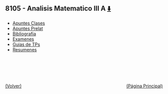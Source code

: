 
<html>
<body>
<h2>8105 - Analisis Matematico III A <a href="https://downgit.github.io/#/home?url=https://github.com/Apuntes-FIUBA/Apuntes-Electronica/tree/main/81 - Matemática/8105 - Analisis Matematico III A" style="font-size:20px">  ⬇️ </a></h2>
<ul>
    <li><a href="Apuntes Clases">Apuntes Clases</a></li>
    <li><a href="Apuntes Prelat">Apuntes Prelat</a></li>
    <li><a href="Bibliografia">Bibliografia</a></li>
    <li><a href="Examenes">Examenes</a></li>
    <li><a href="Guias de TPs">Guias de TPs</a></li>
    <li><a href="Resumenes">Resumenes</a></li>
</ul>
</body>
</html>
















<br><br><br><br><br><a href="../" style="float: left">(Volver)</a> <a href="https://apuntes-fiuba.github.io/Apuntes-Electronica" style="float: right">(Página Principal)</a>
